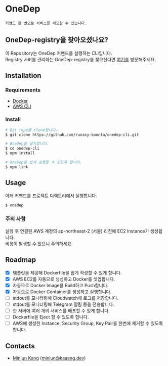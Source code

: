 # OneDep
```text
커맨드 한 번으로 서비스를 배포할 수 있습니다.
```

## OneDep-registry을 찾아오셨나요?
이 Repository는 OneDep 커맨드를 실행하는 CLI입니다.\
Registry 서버를 관리하는 OneDep-registry를 찾으신다면 [여기를](https://github.com/runasy-koonta/onedep-registry) 방문해주세요.

## Installation
### Requirements
- [Docker](https://docs.docker.com/install/)
- [AWS CLI](https://docs.aws.amazon.com/cli/latest/userguide/cli-chap-install.html)

### Install
```bash
# Git repo를 clone합니다.
$ git clone https://github.com/runasy-koonta/onedep-cli.git

# OneDep을 설치합니다.
$ cd onedep-cli
$ npm install

# OneDep을 쉽게 실행할 수 있도록 합니다.
$ npm link
```

## Usage
아래 커맨드를 프로젝트 디렉토리에서 실행합니다.
```bash
$ onedep
```

### 주의 사항
실행 후 연결된 AWS 계정의 ap-northeast-2 (서울) 리전에 EC2 Instance가 생성됩니다.\
비용이 발생할 수 있으니 주의하세요.

## Roadmap
- [x] 템플릿을 제공해 Dockerfile을 쉽게 작성할 수 있게 합니다.
- [x] AWS EC2를 자동으로 생성하고 Docker를 셋업합니다.
- [x] 자동으로 Docker Image를 Build하고 Push합니다.
- [x] 자동으로 Docker Container를 생성하고 실행합니다.
- [ ] stdout를 모니터링해 Cloudwatch에 로그를 저장합니다.
- [ ] stdout를 모니터링해 Telegram 알림 등을 전송합니다.
- [ ] 한 서버에 여러 개의 서비스를 배포할 수 있게 합니다.
- [ ] Dockerfile을 Eject 할 수 있도록 합니다.
- [ ] AWS에 생성한 Instance, Security Group, Key Pair를 한번에 제거할 수 있도록 합니다.

## Contacts
- [Minjun Kang](https://github.com/runasy-koonta) ([minjun@kaaang.dev](mailto:minjun@kaaang.dev))
